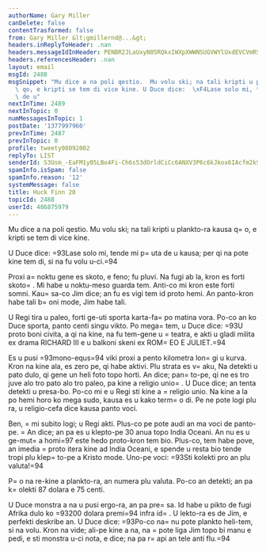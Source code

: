 ```yaml
---
authorName: Gary Miller
canDelete: false
contentTrasformed: false
from: Gary Miller &lt;gmillernd@...&gt;
headers.inReplyToHeader: .nan
headers.messageIdInHeader: PENBR2JLaUxyN05RQkxIWXpXWWNSUGVWYlUxdEVCVmRSVERGdDFHOCtpd3ZES0QrbXZSUUBtYWlsLmdtYWlsLmNvbT4=
headers.referencesHeader: .nan
layout: email
msgId: 2488
msgSnippet: "Mu dice a na poli qestio.  Mu volu ski; na tali kripti u plankto-ra kausa\
  \ qo, e kripti se tem di vice kine. U Duce dice:  \xF4Lase solo mi, tende mi puta\
  \ de u"
nextInTime: 2489
nextInTopic: 0
numMessagesInTopic: 1
postDate: '1377997960'
prevInTime: 2487
prevInTopic: 0
profile: tweety08092002
replyTo: LIST
senderId: S3Usm_-EaFM1y05LBo4Fi-Ch6s53dOrldCiCc6ANXV3P6c6kJkox6IAcfm2kStFXDkYke-3BuUhlMLo25VqqESS2c__wvP-s
spamInfo.isSpam: false
spamInfo.reason: '12'
systemMessage: false
title: Huck Finn 20
topicId: 2488
userId: 486875979
---
```


Mu dice a na poli qestio.  Mu volu ski; na tali kripti u plankto-ra
kausa q=
o, e kripti se tem di vice kine.

U Duce dice:  =93Lase solo mi, tende mi p=
uta de u kausa; per qi na pote
kine tem di, si na fu volu u-ci.=94

Proxi a=
 noktu gene es skoto, e feno; fu pluvi.  Na fugi ab la, kron es
forti skoto=
.  Mi habe u noktu-meso guarda tem.  Anti-co mi kron este
forti somni.  Kau=
sa-co Jim dice; an fu es vigi tem id proto hemi.  An
panto-kron habe tali b=
oni mode, Jim habe tali.

U Regi tira u paleo, forti ge-uti sporta karta-fa=
 po matina vora.
Po-co an ko Duce sporta, panto centi singu vikto.  Po mega=
 tem, u Duce
dice:  =93U proto boni civita, a qi na kine, na fu tem-gene u =
teatra, e
akti u gladi milita ex drama RICHARD III e u balkoni skeni ex ROM=
EO E
JULIET.=94

Es u pusi =93mono-equs=94 viki proxi a pento kilometra lon=
gi u kurva.
Kron na kine  ala, es zero pe, qi habe aktivi.  Plu strata es v=
aku, Na
detekti u pato dulo, qi gene un heli foto topo horti.  An dice;
pan=
to-pe, qi ne es tro juve alo tro pato alo tro paleo, pa kine a
religio unio=
.  U Duce dice; an tenta detekti u presa-bo.  Po-co mi e u
Regi sti kine a =
religio unio.  Na kine a la po hemi horo ko mega sudo,
kausa es u kako term=
o di.  Pe ne pote logi plu ra, u religio-cefa dice
kausa panto voci.

Ben, =
mi subito logi; u Regi akti.  Plus-co pe pote audi an ma voci de
panto-pe. =
 An dice; an pa es u klepto-pe 30 anua topo India Oceani.
An nu es u ge-mut=
a homi=97 este hedo proto-kron tem bio.  Plus-co, tem
habe pove, an imedia =
proto itera kine ad India Oceani, e spende u
resta bio tende tropi plu klep=
to-pe a Kristo mode.  Uno-pe voci:  =93Sti
kolekti pro an plu valuta!=94

P=
o na re-kine a plankto-ra, an numera plu valuta.  Po-co an detekti;
an pa k=
olekti 87 dolara e 75 centi.

U Duce monstra a na u pusi ergo-ra, an pa pre=
sa.  Id habe u pikto de
fugi Afrika dulo ko =93200 dolara premi=94 infra id=
.  U lekto-ra es de
Jim, e perfekti deskribe an.  U Duce dice:  =93Po-co na=
 nu pote plankto
heli-tem, si na volu.  Kron na vide; ali-pe kine a na, na =
pote liga
Jim topo bi manu e pedi, e sti monstra u-ci nota, e dice; na pa r=
api
an tele anti flu.=94

